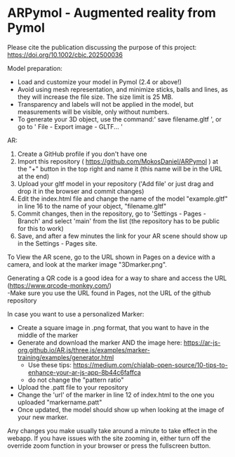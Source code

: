 # ARPymol - Augmented reality from Pymol

Please cite the publication discussing the purpose of this project:  https://doi.org/10.1002/cbic.202500036

  Model preparation:
  - Load and customize your model in Pymol (2.4 or above!)
  - Avoid using mesh representation, and minimize sticks, balls and lines, as they will increase the file size. The size limit is 25 MB.
  - Transparency and labels will not be applied in the model, but measurements will be visible, only without numbers.
  - To generate your 3D object, use the command:' save filename.gltf ', or go to ' File - Export image - GLTF... '
 
  AR:
  1. Create a GitHub profile if you don't have one
  2. Import this repository ( https://github.com/MokosDaniel/ARPymol ) at the "+" button in the top right and name it (this name will be in the URL at the end)
  3. Upload your gltf model in your repository ('Add file' or just drag and drop it in the browser and commit changes)
  4. Edit the index.html file and change the name of the model "example.gltf" in line 16 to the name of your object, "filename.gltf"
  5. Commit changes, then in the repository, go to 'Settings - Pages - Branch' and select 'main' from the list (the repository has to be public for this to work)
  6. Save, and after a few minutes the link for your AR scene should show up in the Settings - Pages site.
 
To View the AR scene, go to the URL shown in Pages on a device with a camera, and look at the marker image "3Dmarker.png".

Generating a QR code is a good idea for a way to share and access the URL (https://www.qrcode-monkey.com/)  
    -Make sure you use the URL found in Pages, not the URL of the github repository
 
 
In case you want to use a personalized Marker:
  - Create a square image in .png format, that you want to have in the middle of the marker 
  - Generate and download the marker AND the image here: https://ar-js-org.github.io/AR.js/three.js/examples/marker-training/examples/generator.html
      - Use these tips: https://medium.com/chialab-open-source/10-tips-to-enhance-your-ar-js-app-8b44c6faffca
      - do not change the "pattern ratio"
  - Upload the .patt file to your repository
  - Change the 'url' of the marker in line 12 of index.html to the one you uploaded "markername.patt"
  - Once updated, the model should show up when looking at the image of your new marker.
 
Any changes you make usually take around a minute to take effect in the webapp.
If you have issues with the site zooming in, either turn off the override zoom function in your browser or press the fullscreen button.
